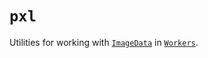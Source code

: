 # `pxl`

Utilities for working with [`ImageData`](https://developer.mozilla.org/en-US/docs/Web/API/ImageData) in [`Workers`](https://developer.mozilla.org/en-US/docs/Web/API/Worker/Worker).
